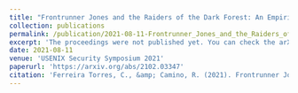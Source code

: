 ```yaml
---
title: "Frontrunner Jones and the Raiders of the Dark Forest: An Empirical Study of Frontrunning on the Ethereum Blockchain"
collection: publications
permalink: /publication/2021-08-11-Frontrunner_Jones_and_the_Raiders_of_the_Dark_Forest_An_Empirical_Study_of_Frontrunning_on_the_Ethereum_Blockchain
excerpt: 'The proceedings were not published yet. You can check the arXiv link for now.'
date: 2021-08-11
venue: 'USENIX Security Symposium 2021'
paperurl: 'https://arxiv.org/abs/2102.03347'
citation: 'Ferreira Torres, C., &amp; Camino, R. (2021). Frontrunner Jones and the Raiders of the Dark Forest: An Empirical Study of Frontrunning on the Ethereum Blockchain. In USENIX Security Symposium, Virtual 11-13 August 2021.'
---
```

